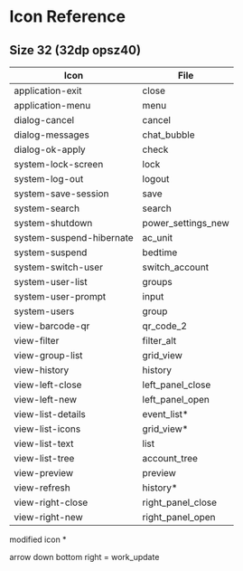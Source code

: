 # Icon Reference

## Size 32 (32dp opsz40)

| Icon                     | File               |
| ------------------------ | ------------------ |
| application-exit         | close              |
| application-menu         | menu               |
| dialog-cancel            | cancel             |
| dialog-messages          | chat_bubble        |
| dialog-ok-apply          | check              |
| system-lock-screen       | lock               |
| system-log-out           | logout             |
| system-save-session      | save               |
| system-search            | search             |
| system-shutdown          | power_settings_new |
| system-suspend-hibernate | ac_unit            |
| system-suspend           | bedtime            |
| system-switch-user       | switch_account     |
| system-user-list         | groups             |
| system-user-prompt       | input              |
| system-users             | group              |
| view-barcode-qr          | qr_code_2          |
| view-filter              | filter_alt         |
| view-group-list          | grid_view          |
| view-history             | history            |
| view-left-close          | left_panel_close   |
| view-left-new            | left_panel_open    |
| view-list-details        | event_list*        |
| view-list-icons          | grid_view*         |
| view-list-text           | list               |
| view-list-tree           | account_tree       |
| view-preview             | preview            |
| view-refresh             | history*           |
| view-right-close         | right_panel_close  |
| view-right-new           | right_panel_open   |

modified icon *

arrow down bottom right = work_update
